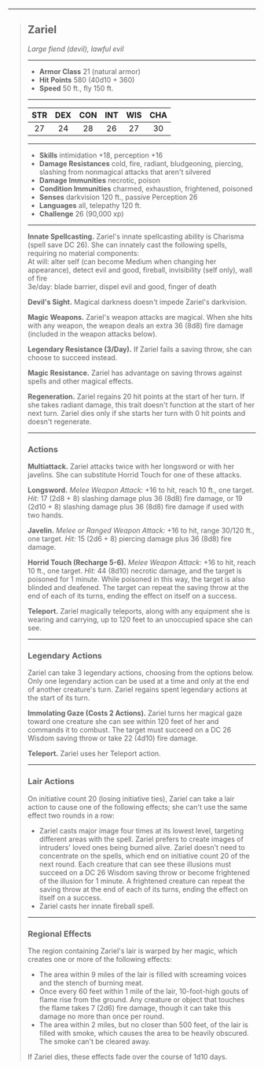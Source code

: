 ***
> ## Zariel
> *Large fiend (devil), lawful evil*
> 
> ***
> 
> - **Armor Class** 21 (natural armor)
> - **Hit Points** 580 (40d10 + 360)
> - **Speed** 50 ft., fly 150 ft.
> 
> ***
> 
> |STR|DEX|CON|INT|WIS|CHA|
> |:---:|:---:|:---:|:---:|:---:|:---:|
> |27|24|28|26|27|30|
> 
> ***
> 
> - **Skills** intimidation +18, perception +16
> - **Damage Resistances** cold, fire, radiant, bludgeoning, piercing, slashing from nonmagical attacks that aren't silvered
> - **Damage Immunities** necrotic, poison
> - **Condition Immunities** charmed, exhaustion, frightened, poisoned
> - **Senses** darkvision 120 ft., passive Perception 26
> - **Languages** all, telepathy 120 ft.
> - **Challenge** 26 (90,000 xp)
> 
> ***
> 
> **Innate Spellcasting.** Zariel's innate spellcasting ability is Charisma (spell save DC 26). She can innately cast the following spells, requiring no material components:  
> At will: alter self (can become Medium when changing her appearance), detect evil and good, fireball, invisibility (self only), wall of fire  
> 3e/day: blade barrier, dispel evil and good, finger of death
> 
> **Devil's Sight.** Magical darkness doesn't impede Zariel's darkvision.
> 
> **Magic Weapons.** Zariel's weapon attacks are magical. When she hits with any weapon, the weapon deals an extra 36 (8d8) fire damage (included in the weapon attacks below).
> 
> **Legendary Resistance (3/Day).** If Zariel fails a saving throw, she can choose to succeed instead.
> 
> **Magic Resistance.** Zariel has advantage on saving throws against spells and other magical effects.
> 
> **Regeneration.** Zariel regains 20 hit points at the start of her turn. If she takes radiant damage, this trait doesn't function at the start of her next turn. Zariel dies only if she starts her turn with 0 hit points and doesn't regenerate.
> 
> ***
> 
> ### Actions
> **Multiattack.** Zariel attacks twice with her longsword or with her javelins. She can substitute Horrid Touch for one of these attacks.
> 
> **Longsword.** *Melee Weapon Attack:* +16 to hit, reach 10 ft., one target. *Hit:* 17 (2d8 + 8) slashing damage plus 36 (8d8) fire damage, or 19 (2d10 + 8) slashing damage plus 36 (8d8) fire damage if used with two hands.
> 
> **Javelin.** *Melee or Ranged Weapon Attack:* +16 to hit, range 30/120 ft., one target. *Hit:* 15 (2d6 + 8) piercing damage plus 36 (8d8) fire damage.
> 
> **Horrid Touch (Recharge 5-6).** *Melee Weapon Attack:* +16 to hit, reach 10 ft., one target. *Hit:* 44 (8d10) necrotic damage, and the target is poisoned for 1 minute. While poisoned in this way, the target is also blinded and deafened. The target can repeat the saving throw at the end of each of its turns, ending the effect on itself on a success.
> 
> **Teleport.** Zariel magically teleports, along with any equipment she is wearing and carrying, up to 120 feet to an unoccupied space she can see.
> 
> ***
> 
> ### Legendary Actions
> Zariel can take 3 legendary actions, choosing from the options below. Only one legendary action can be used at a time and only at the end of another creature's turn. Zariel regains spent legendary actions at the start of its turn.
> 
> **Immolating Gaze (Costs 2 Actions).** Zariel turns her magical gaze toward one creature she can see within 120 feet of her and commands it to combust. The target must succeed on a DC 26 Wisdom saving throw or take 22 (4d10) fire damage.
> 
> **Teleport.** Zariel uses her Teleport action.
> 
> ***
> 
> ### Lair Actions
> On initiative count 20 (losing initiative ties), Zariel can take a lair action to cause one of the following effects; she can't use the same effect two rounds in a row:
> - Zariel casts major image four times at its lowest level, targeting different areas with the spell. Zariel prefers to create images of intruders' loved ones being burned alive. Zariel doesn't need to concentrate on the spells, which end on initiative count 20 of the next round. Each creature that can see these illusions must succeed on a DC 26 Wisdom saving throw or become frightened of the illusion for 1 minute. A frightened creature can repeat the saving throw at the end of each of its turns, ending the effect on itself on a success.  
> - Zariel casts her innate fireball spell.
> 
> ***
> 
> ### Regional Effects
> The region containing Zariel's lair is warped by her magic, which creates one or more of the following effects:
> - The area within 9 miles of the lair is filled with screaming voices and the stench of burning meat.  
> - Once every 60 feet within 1 mile of the lair, 10-foot-high gouts of flame rise from the ground. Any creature or object that touches the flame takes 7 (2d6) fire damage, though it can take this damage no more than once per round.  
> - The area within 2 miles, but no closer than 500 feet, of the lair is filled with smoke, which causes the area to be heavily obscured. The smoke can't be cleared away.
> 
> If Zariel dies, these effects fade over the course of 1d10 days.